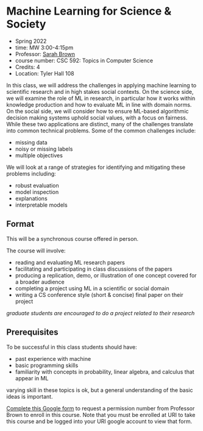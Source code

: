 
# Machine Learning for Science & Society


- Spring 2022
- time: MW 3:00-4:15pm
- Professor: [Sarah Brown](http://sarahmbrown.org/)
- course number: CSC 592: Topics in Computer Science
- Credits: 4
- Location: Tyler Hall 108


In this class, we will address the challenges in applying machine learning to scientific research and in high stakes social contexts. On the science side, we will examine the role of ML in research, in particular how it works within knowledge production and how to evaluate ML in line with domain norms. On the social side, we will consider how to ensure ML-based algorithmic decision making systems uphold social values, with a focus on fairness. While these two applications are distinct, many of the challenges translate into common technical problems. Some of the common challenges include:
- missing data
- noisy or missing labels
- multiple objectives

We will look at a range of strategies for identifying and mitigating these problems including:
- robust evaluation
- model inspection
- explanations
- interpretable models




<!-- Challenges in applying machine learning to scientific research and in high stakes social contexts. Learning with missing data, noisy labels and multiple objectives. Robust evaluation, model inspection, explanation and interpretable models. Specific examinations of evaluating ML in scientific research and fairness of ML-based AI systems in society. -->

  <!-- We will take a model based approach -->

<!--

## Topics

Topics covered:
- multiple objectives
- noisy labels
 -->


## Format

This will be a synchronous course offered in person.

<!-- To successfully participate in this course students will need:

- consistent internet access during class time
- to use URI SSO credentials to access readings and materials
- a microphone to participate in conversations in class, at least most sessions -->


The course will involve:
- reading and evaluating ML research papers
- facilitating and participating in class discussions of the papers
- producing a replication, demo, or illustration of one concept covered for a broader audience
- completing a project using ML in a scientific or social domain
- writing a CS conference style (short & concise) final paper on their project


_graduate students are encouraged to do a project related to their research_

<!-- ## Learning Outcomes

By the of this course students will be able to:
- identify common solutions for learning from nonideal data
- evaluate machine learning research for applicability to a given problem
-  -->



## Prerequisites

To be successful in this class students should have:
- past experience with machine
- basic programming skills
- familiarity with concepts in probability, linear algebra, and calculus that appear in ML

varying skill in these topics is ok, but a general understanding of the basic ideas is important.  
<!-- If you're interested and not sure if you have the background, complete the form below. -->
<!-- we won't be working through a lot of derivations, but papers and discussions will rely on having an understanding of conditional probability, optimization,  -->


[Complete this Google form](https://forms.gle/XouLBRikos7J4Lpg7) to request a permission number from Professor Brown to enroll in this course. Note that you must be enrolled at URI to take this course and be logged into your URI google account to view that form.
